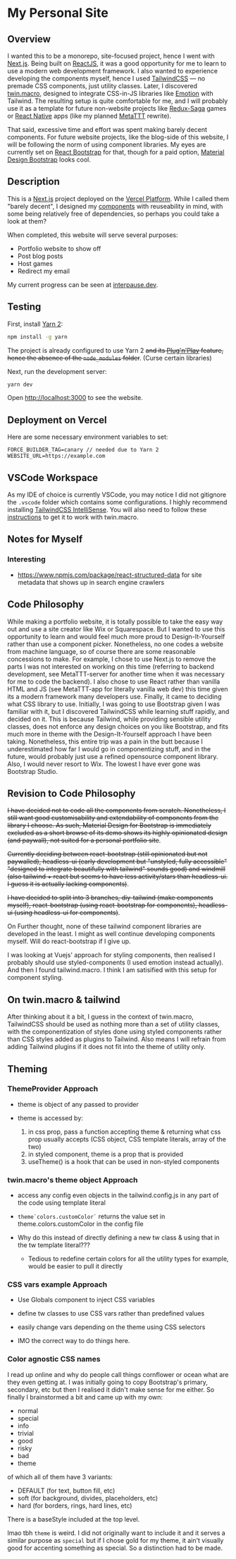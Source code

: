 # My Personal Site

## Overview

I wanted this to be a monorepo, site-focused project, hence I went with [Next.js](https://nextjs.org/). Being built on [ReactJS](https://reactjs.org/), it was a good opportunity for me to learn to use a modern web development framework. I also wanted to experience developing the components myself, hence I used [TailwindCSS](https://tailwindcss.com/) — no premade CSS components, just utility classes. Later, I discovered [twin.macro](https://github.com/ben-rogerson/twin.macro), designed to integrate CSS-in-JS libraries like [Emotion](https://emotion.sh/) with Tailwind. The resulting setup is quite comfortable for me, and I will probably use it as a template for future non-website projects like [Redux-Saga](https://redux-saga.js.org/) games or [React Native](https://reactnative.dev/) apps (like my planned [MetaTTT](https://github.com/Interpause/metaTTT_App) rewrite).

That said, excessive time and effort was spent making barely decent components. For future website projects, like the blog-side of this website, I will be following the norm of using component libraries. My eyes are currently set on [React Bootstrap](https://react-bootstrap.github.io/) for that, though for a paid option, [Material Design Bootstrap](https://mdbootstrap.com/) looks cool.

## Description

This is a [Next.js](https://nextjs.org/) project deployed on the [Vercel Platform](https://vercel.com/). While I called them "barely decent", I designed my [components](/components) with reuseability in mind, with some being relatively free of dependencies, so perhaps you could take a look at them?

When completed, this website will serve several purposes:

- Portfolio website to show off
- Post blog posts
- Host games
- Redirect my email

My current progress can be seen at [interpause.dev](https://interpause.dev).

## Testing

First, install [Yarn 2](https://yarnpkg.com/):

```bash
npm install -g yarn
```

The project is already configured to use Yarn 2 ~~and its [Plug'n'Play](https://yarnpkg.com/features/pnp) feature, hence the absence of the `node_modules` folder~~. (Curse certain libraries)

Next, run the development server:

```bash
yarn dev
```

Open [http://localhost:3000](http://localhost:3000) to see the website.

## Deployment on Vercel

Here are some necessary environment variables to set:

```env
FORCE_BUILDER_TAG=canary // needed due to Yarn 2
WEBSITE_URL=https://example.com
```

## VSCode Workspace

As my IDE of choice is currently VSCode, you may notice I did not gitignore the `.vscode` folder which contains some configurations. I highly recommend installing [TailwindCSS IntelliSense](https://marketplace.visualstudio.com/items?itemName=bradlc.vscode-tailwindcss). You will also need to follow these [instructions](https://github.com/ben-rogerson/twin.macro/discussions/227) to get it to work with twin.macro.

## Notes for Myself

### Interesting

- <https://www.npmjs.com/package/react-structured-data> for site metadata that shows up in search engine crawlers

## Code Philosophy

While making a portfolio website, it is totally possible to take the easy way out and use a site creator like Wix or Squarespace. But I wanted to use this opportunity to learn and would feel much more proud to Design-It-Yourself rather than use a component picker. Nonetheless, no one codes a website from machine language, so of course there are some reasonable concessions to make. For example, I chose to use Next.js to remove the parts I was not interested on working on this time (referring to backend development, see MetaTTT-server for another time when it was necessary for me to code the backend). I also chose to use React rather than vanilla HTML and JS (see MetaTTT-app for literally vanilla web dev) this time given its a modern framework many developers use. Finally, it came to deciding what CSS library to use. Initially, I was going to use Bootstrap given I was familiar with it, but I discovered TailwindCSS while learning stuff rapidly, and decided on it. This is because Tailwind, while providing sensible utility classes, does not enforce any design choices on you like Bootstrap, and fits much more in theme with the Design-It-Yourself approach I have been taking. Nonetheless, this entire trip was a pain in the butt because I underestimated how far I would go in componentizing stuff, and in the future, would probably just use a refined opensource component library. Also, I would never resort to Wix. The lowest I have ever gone was Bootstrap Studio.

## Revision to Code Philosophy

~~I have decided not to code all the components from scratch. Nonetheless, I still want good customisability and extendability of components from the library I choose. As such, Material Design for Bootstrap is immediately excluded as a short browse of its demo shows its highly opinionated design (and paywall), not suited for a personal portfolio site~~.

~~Currently deciding between react-bootstrap (still opinionated but not paywalled), headless-ui (early development but "unstyled, fully accessible" "designed to integrate beautifully with tailwind" sounds good) and windmill (also tailwind + react but seems to have less activity/stars than headless-ui. I guess it is actually lacking components)~~.

~~I have decided to split into 3 branches, diy-tailwind (make components myself), react-bootstrap (using react-bootstrap for components), headless-ui (using headless-ui for components)~~.

On Further thought, none of these tailwind component libraries are developed in the least. I might as well continue developing components myself. Will do react-bootstrap if I give up.

I was looking at Vuejs' approach for styling components, then realised I probably should use styled-components (I used emotion instead actually). And then I found tailwind.macro. I think I am satisified with this setup for component styling.

## On twin.macro & tailwind

After thinking about it a bit, I guess in the context of twin.macro, TailwindCSS should be used as nothing more than a set of utility classes, with the componentization of styles done using styled components rather than CSS styles added as plugins to Tailwind. Also means I will refrain from adding Tailwind plugins if it does not fit into the theme of utility only.

## Theming

### ThemeProvider Approach

- theme is object of any passed to provider

- theme is accessed by:
  1. in css prop, pass a function accepting theme & returning what css prop usually accepts (CSS object, CSS template literals, array of the two)
  2. in styled component, theme is a prop that is provided
  3. useTheme() is a hook that can be used in non-styled components

### twin.macro's theme object Approach

- access any config even objects in the tailwind.config.js in any part of the code using template literal

- ``` theme`colors.customColor` ``` returns the value set in theme.colors.customColor in the config file

- Why do this instead of directly defining a new tw class & using that in the tw template literal???

  - Tedious to redefine certain colors for all the utility types for example, would be easier to pull it directly

### CSS vars example Approach

- Use Globals component to inject CSS variables

- define tw classes to use CSS vars rather than predefined values

- easily change vars depending on the theme using CSS selectors

- IMO the correct way to do things here.

### Color agnostic CSS names

I read up online and why do people call things cornflower or ocean what are they even getting at. I was initially going to copy Bootstrap's primary, secondary, etc but then I realised it didn't make sense for me either. So finally I brainstormed a bit and came up with my own:

- normal
- special
- info
- trivial
- good
- risky
- bad
- theme

of which all of them have 3 variants:

- DEFAULT (for text, button fill, etc)
- soft (for background, divides, placeholders, etc)
- hard (for borders, rings, hard lines, etc)

There is a baseStyle included at the top level.

lmao tbh `theme` is weird. I did not originally want to include it and it serves a similar purpose as `special` but if I chose gold for my theme, it ain't visually good for accenting something as special. So a distinction had to be made.
